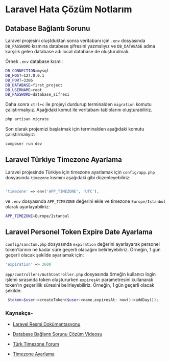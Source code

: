 # Laravel Hata Çözüm Notlarım

## Database Bağlantı Sorunu

Laravel projesini oluştduktan sonra veritabanı için `.env` dosyasında `DB_PASSWORD` kısmına databese şifresini yazmalıyız ve `DB_DATABASE` adına karşılık gelen database adı local database de oluşturulmalı.

Örnek `.env` database kısmı:

```bash
DB_CONNECTION=mysql
DB_HOST=127.0.0.1
DB_PORT=3306
DB_DATABASE=first_project
DB_USERNAME=root
DB_PASSWORD=database_sifresi
```

Daha sonra `ctrl+c` ile projeyi durdurup terminalden `migration` komutu çalıştırmalıyız. Aşağıdaki komut ile veritabanı tablolarını oluşturabiliriz.

```bash
php artisan migrate
```

Son olarak projemizi başlatmak için terminalden aşağıdaki komutu çalıştırmalıyız:

```bash
composer run dev
```

## Laravel Türkiye Timezone Ayarlama

Laravel projesinde Türkiye için timezone ayarlamak için `config/app.php` dosyasında `timezone` kısmını aşağıdaki gibi düzenleyebiliriz:

```php

'timezone' => env('APP_TIMEZONE', 'UTC'),
```

ve `.env` dosyasında `APP_TIMEZONE` değerini ekle ve timezone `Europe/Istanbul` olarak ayarlayabiliriz:

```bash
APP_TIMEZONE=Europe/Istanbul
```

## Laravel Personel Token Expire Date Ayarlama

`config/sanctum.php` dosyasında `expiration` değerini ayarlayarak personel token'larının ne kadar süre geçerli olacağını belirleyebiliriz. Örneğin, 1 gün geçerli olacak şekilde ayarlamak için:

```php
'expiration' => 3600
```

`app/controllers/AuthController.php` dosyasında örneğin kullanıcı login işlemi sırasında token oluştururken `expiresAt` parametresini kullanarak token'ın geçerlilik süresini belirleyebiliriz. Örneğin, 1 gün geçerli olacak şekilde:

```php
 $token=$user->createToken($user->name,expiresAt: now()->addDay());
```

### Kaynakça-

- [Laravel Resmi Dokümantasyonu](https://laravel.com/docs)

- [Database Bağlantı Sorunu Çözüm Videosu](https://www.youtube.com/watch?v=AppwyIBAs74&list=FLRi8LZ2PetKpAdDVN17oDxg)

- [Türk Timezone Forum](https://laravel.gen.tr/d/4164-local-timezone-ayari)

- [Timezone Ayarlama](https://docs.vultr.com/how-to-set-the-timezone-in-laravel)
